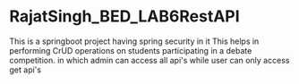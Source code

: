 # RajatSingh_BED_LAB6RestAPI

This is a springboot project having spring security in it
This helps in performing CrUD operations on students participating in a debate competition.
in which admin can access all api's while user can only access get api's
